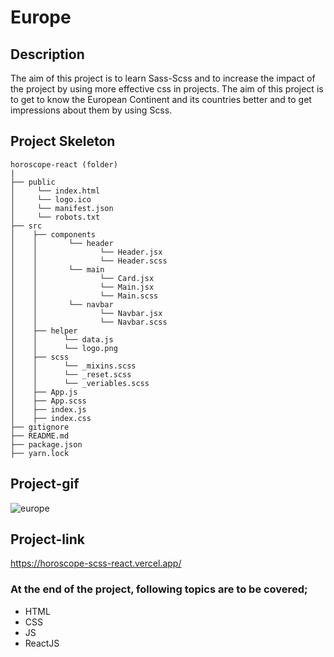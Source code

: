 # Europe
## Description
The aim of this project is to learn Sass-Scss and to increase the impact of the project by using more effective css in projects. The aim of this project is to get to know the European Continent and its countries better and to get impressions about them by using Scss.
## Project Skeleton
```
horoscope-react (folder)
|         
├── public
│     └── index.html
│     └── logo.ico
│     └── manifest.json
│     └── robots.txt
├── src
│    ├── components
│    │       └── header
│    │              └── Header.jsx
│    │              └── Header.scss
│    │       └── main
│    │              └── Card.jsx
│    │              └── Main.jsx
│    │              └── Main.scss
│    │       └── navbar
│    │              └── Navbar.jsx
│    │              └── Navbar.scss
│    ├── helper
│    │      └── data.js
│    │      └── logo.png
│    ├── scss
│    │      └── _mixins.scss
│    │      └── _reset.scss
│    │      └── _veriables.scss
│    ├── App.js
│    ├── App.scss
│    ├── index.js
│    ├── index.css
├── gitignore
├── README.md
├── package.json
├── yarn.lock
```
## Project-gif
![europe](https://github.com/axel-ac/europe/assets/102467587/3657bfc7-a1eb-4e17-be16-3695c5cc8c80)
## Project-link
https://horoscope-scss-react.vercel.app/
### At the end of the project, following topics are to be covered;
- HTML
- CSS
- JS
- ReactJS
